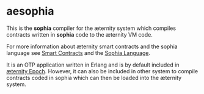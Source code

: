 # aesophia

This is the __sophia__ compiler for the æternity system which compiles contracts written in __sophia__ code to the æternity VM code.

For more information about æternity smart contracts and the sophia language see [Smart Contracts](https://github.com/aeternity/protocol/blob/master/contracts/contracts.md) and the [Sophia Language](https://github.com/aeternity/protocol/blob/master/contracts/sophia.md).

It is an OTP application written in Erlang and is by default included in
[æternity Epoch](https://github.com/aeternity/epoch). However, it can
also be included in other system to compile contracts coded in sophia which
can then be loaded into the æternity system.

